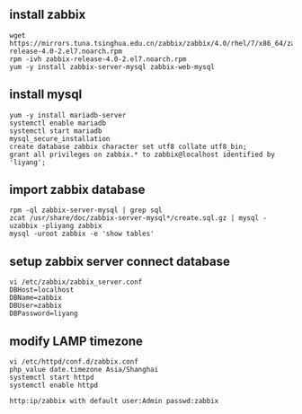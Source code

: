 ## install zabbix
```
wget https://mirrors.tuna.tsinghua.edu.cn/zabbix/zabbix/4.0/rhel/7/x86_64/zabbix-release-4.0-2.el7.noarch.rpm
rpm -ivh zabbix-release-4.0-2.el7.noarch.rpm
yum -y install zabbix-server-mysql zabbix-web-mysql
```
## install mysql
```
yum -y install mariadb-server
systemctl enable mariadb
systemctl start mariadb
mysql_secure_installation
create database zabbix character set utf8 collate utf8_bin;
grant all privileges on zabbix.* to zabbix@localhost identified by 'liyang';
```
## import zabbix database
```
rpm -ql zabbix-server-mysql | grep sql 
zcat /usr/share/doc/zabbix-server-mysql*/create.sql.gz | mysql -uzabbix -pliyang zabbix
mysql -uroot zabbix -e 'show tables'
```
## setup zabbix server connect database
```
vi /etc/zabbix/zabbix_server.conf 
DBHost=localhost
DBName=zabbix
DBUser=zabbix
DBPassword=liyang
```
## modify LAMP timezone
```
vi /etc/httpd/conf.d/zabbix.conf
php_value date.timezone Asia/Shanghai
systemctl start httpd
systemctl enable httpd

http:ip/zabbix with default user:Admin passwd:zabbix
```
